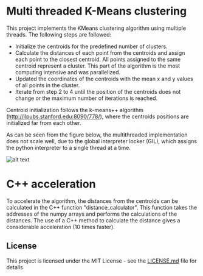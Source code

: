 # Multi threaded K-Means clustering

This project implements the KMeans clustering algorithm using multiple threads. The following steps are followed:

* Initialize the centroids for the predefined number of clusters.
* Calculate the distances of each point from the centroids and assign each point to the closest centroid. All points assigned to the same centroid represent a cluster. This part of the algorithm is the most computing intensive and was parallelized.
* Updated the coordinates of the centroids with the mean x and y values of all points in the cluster. 
* Iterate from step 2 to 4 until the position of the centroids does not change or the maximum number of iterations is reached.

Centroid initialization follows the k-means++ algorithm (http://ilpubs.stanford.edu:8090/778/), where the centroids positions are initialized far from each other. 

As can be seen from the figure below, the multithreaded implementation does not scale well, due to the global interpreter locker (GIL), which assigns the python interpreter to a single thread at a time. 

![alt text](https://github.com/lucacarniato/Multithreaded_K-Means_clustering/blob/master/WallClockTime.png)

# C++ acceleration 

To accelerate the algorithm, the distances from the centroids can be calculated in the C++ function "distance_calculator". This function takes the addresses of the numpy arrays and performs the calculations of the distances. 
The use of a C++ method to calculate the distance gives a considerable acceleration (10 times faster). 

## License

This project is licensed under the MIT License - see the [LICENSE.md](LICENSE.md) file for details
